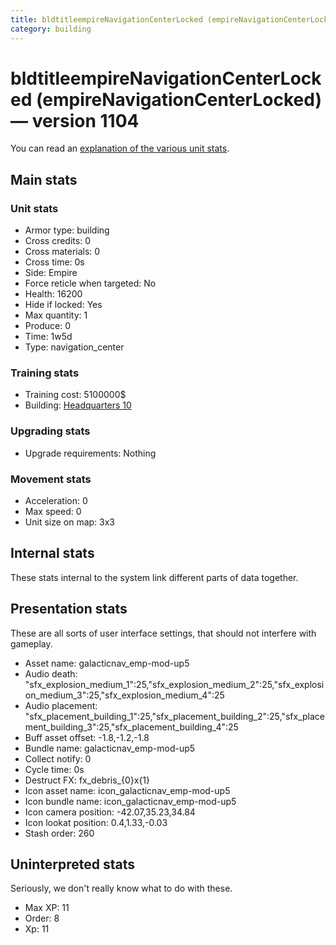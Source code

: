 ```yaml
---
title: bldtitleempireNavigationCenterLocked (empireNavigationCenterLocked)
category: building
---
```


# bldtitleempireNavigationCenterLocked (empireNavigationCenterLocked) — version 1104

You can read an [explanation  of the various unit stats](unitexplained.md).

## Main stats

### Unit stats

  * Armor type: building
  * Cross credits: 0
  * Cross materials: 0
  * Cross time: 0s
  * Side: Empire
  * Force reticle when targeted: No
  * Health: 16200
  * Hide if locked: Yes
  * Max quantity: 1
  * Produce: 0
  * Time: 1w5d
  * Type: navigation_center

### Training stats

  * Training cost: 5100000$
  * Building: [Headquarters 10](empireHQ.html)

### Upgrading stats

  * Upgrade requirements: Nothing

### Movement stats

  * Acceleration: 0
  * Max speed: 0
  * Unit size on map: 3x3

## Internal stats

These stats internal to the system link different parts of data together.


## Presentation stats

These are all sorts of user interface settings, that should not interfere with gameplay.

  * Asset name: galacticnav_emp-mod-up5
  * Audio death: "sfx_explosion_medium_1":25,"sfx_explosion_medium_2":25,"sfx_explosion_medium_3":25,"sfx_explosion_medium_4":25
  * Audio placement: "sfx_placement_building_1":25,"sfx_placement_building_2":25,"sfx_placement_building_3":25,"sfx_placement_building_4":25
  * Buff asset offset: -1.8,-1.2,-1.8
  * Bundle name: galacticnav_emp-mod-up5
  * Collect notify: 0
  * Cycle time: 0s
  * Destruct FX: fx_debris_{0}x{1}
  * Icon asset name: icon_galacticnav_emp-mod-up5
  * Icon bundle name: icon_galacticnav_emp-mod-up5
  * Icon camera position: -42.07,35.23,34.84
  * Icon lookat position: 0.4,1.33,-0.03
  * Stash order: 260

## Uninterpreted stats

Seriously, we don't really know what to do with these.

  * Max XP: 11
  * Order: 8
  * Xp: 11

